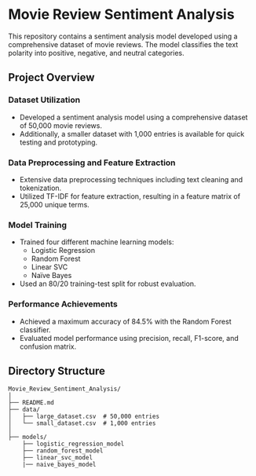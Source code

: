 # Movie Review Sentiment Analysis

This repository contains a sentiment analysis model developed using a comprehensive dataset of movie reviews. The model classifies the text polarity into positive, negative, and neutral categories.

## Project Overview

### Dataset Utilization
- Developed a sentiment analysis model using a comprehensive dataset of 50,000 movie reviews.
- Additionally, a smaller dataset with 1,000 entries is available for quick testing and prototyping.

### Data Preprocessing and Feature Extraction
- Extensive data preprocessing techniques including text cleaning and tokenization.
- Utilized TF-IDF for feature extraction, resulting in a feature matrix of 25,000 unique terms.

### Model Training
- Trained four different machine learning models:
  - Logistic Regression
  - Random Forest
  - Linear SVC
  - Naïve Bayes
- Used an 80/20 training-test split for robust evaluation.

### Performance Achievements
- Achieved a maximum accuracy of 84.5% with the Random Forest classifier.
- Evaluated model performance using precision, recall, F1-score, and confusion matrix.

## Directory Structure

```plaintext
Movie_Review_Sentiment_Analysis/
│
├── README.md
├── data/
│   ├── large_dataset.csv  # 50,000 entries
│   └── small_dataset.csv  # 1,000 entries
│
├── models/
    ├── logistic_regression_model
    ├── random_forest_model
    ├── linear_svc_model
    |── naive_bayes_model


